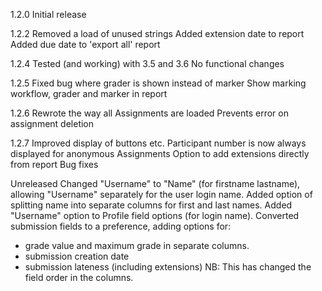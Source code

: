 1.2.0
Initial release

1.2.2
Removed a load of unused strings
Added extension date to report
Added due date to 'export all' report

1.2.4
Tested (and working) with 3.5 and 3.6
No functional changes

1.2.5
Fixed bug where grader is shown instead of marker
Show marking workflow, grader and marker in report 

1.2.6
Rewrote the way all Assignments are loaded
Prevents error on assignment deletion

1.2.7
Improved display of buttons etc.
Participant number is now always displayed for anonymous Assignments
Option to add extensions directly from report
Bug fixes

Unreleased
Changed "Username" to "Name" (for firstname lastname), allowing "Username" separately for the user login name.
Added option of splitting name into separate columns for first and last names.
Added "Username" option to Profile field options (for login name).
Converted submission fields to a preference, adding options for:
 - grade value and maximum grade in separate columns.
 - submission creation date
 - submission lateness (including extensions)
NB: This has changed the field order in the columns.
